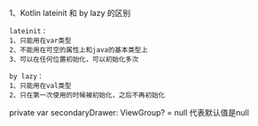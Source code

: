 1、Kotlin lateinit 和 by lazy 的区别
```
lateinit：
1、只能用在var类型
2、不能用在可空的属性上和java的基本类型上
3、可以在任何位置初始化，可以初始化多次

by lazy：
1、只能用在val类型
2、只在第一次使用的时候被初始化，之后不再初始化

```

private var secondaryDrawer: ViewGroup? = null   代表默认值是null